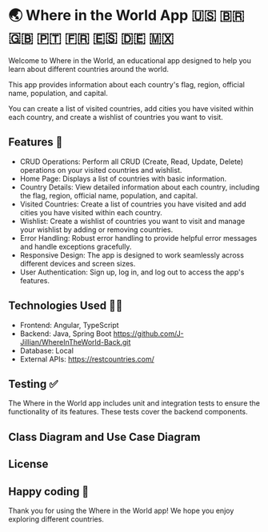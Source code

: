# 🌏 Where in the World App 🇺🇸 🇧🇷 🇬🇧 🇵🇹 🇫🇷 🇪🇸 🇩🇪 🇲🇽

Welcome to Where in the World, an educational app designed to help you learn about different countries around the world.

This app provides information about each country's flag, region, official name, population, and capital. 

You can create a list of visited countries, add cities you have visited within each country, and create a wishlist of countries you want to visit.

## Features 🤙


- CRUD Operations: Perform all CRUD (Create, Read, Update, Delete) operations on your visited countries and wishlist.
- Home Page: Displays a list of countries with basic information.
- Country Details: View detailed information about each country, including the flag, region, official name, population, and capital.
- Visited Countries: Create a list of countries you have visited and add cities you have visited within each country.
- Wishlist: Create a wishlist of countries you want to visit and manage your wishlist by adding or removing countries.
- Error Handling: Robust error handling to provide helpful error messages and handle exceptions gracefully.
- Responsive Design: The app is designed to work seamlessly across different devices and screen sizes.
- User Authentication: Sign up, log in, and log out to access the app's features.


## Technologies Used 👩‍💻

- Frontend: Angular, TypeScript
- Backend: Java, Spring Boot https://github.com/J-Jillian/WhereInTheWorld-Back.git
- Database: Local
- External APIs: https://restcountries.com/
## Testing ✅

The Where in the World app includes unit and integration tests to ensure the functionality of its features. These tests cover the backend components.
## Class Diagram and Use Case Diagram
## License

## Happy coding 💙

Thank you for using the Where in the World app! We hope you enjoy exploring different countries.

